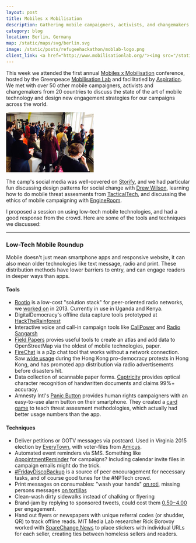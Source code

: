 ```yaml
---
layout: post
title: Mobiles x Mobilisation
description: Gathering mobile campaigners, activists, and changemakers in Berlin
category: blog
location: Berlin, Germany
map: /static/maps/svg/berlin.svg
image: /static/posts/refugeehackathon/moblab-logo.png
client_link: <a href="http://www.mobilisationlab.org/"><img src="/static/posts/refugeehackathon/moblab-logo.png" alt="Mobilisation Lab"></a>
---
```


This week we attended the first annual [Mobiles x Mobilisation](http://www.mobilisationlab.org/mobiles-x-mobilisation/) conference, hosted by the Greenpeace [Mobilisation Lab](http://www.mobilisationlab.org) and facilitatied by [Aspiration](https://aspirationtech.org/). We met with over 50 other mobile campaigners, activists and changemakers from 20 countries to discuss the state of the art of mobile technology and design new engagement strategies for our campaigns across the world.

<div class="thumb inline third right">
<a href="https://twitter.com/aspirationtech/status/659741411714158592"><img src="/static/posts/refugeehackathon/mxm-nextsteps.jpg" alt="#MobXBerlin next steps"></a>
</div>

The camp's social media was well-covered on [Storify](https://storify.com/MobilisationLab/mobiles-x-mobilisation), and we had particular fun discussing design patterns for social change with [Drew Wilson](https://drewrwilson.com), learning how to do mobile threat assesments from [TacticalTech](https://tacticaltech.org), and discussing the ethics of mobile campaigning with [EngineRoom](https://www.theengineroom.org).


I proposed a session on using low-tech mobile technologies, and had a good response from the crowd. Here are some of the tools and techniques we discussed:

----

### Low-Tech Mobile Roundup ###

Mobile doesn't just mean smartphone apps and responsive website, it can also mean older technologies like text message, radio and print. These distribution methods have lower barriers to entry, and can engage readers in deeper ways than apps.

#### Tools ####

* [Rootio](http://rootio.org) is a low-cost "solution stack" for peer-oriented radio networks, we [worked on](/mission/rootio/) in 2013. Currently in use in Uganda and Kenya.
* DigitalDemocracy's offline data capture tools prototyped at [HackTheRainforest](/mission/hacktherainforest/)
* Interactive voice and call-in campaign tools like [CallPower](/mission/callpower/) and [Radio Sangarsh](http://www.radiosangharsh.org)
* [Field Papers](http://fieldpapers.org) provies useful tools to create an atlas and add data to OpenStreetMap via the oldest of mobile technologies, paper.
* [FireChat](http://opengarden.com/about-firechat) is a p2p chat tool that works without a network connection. Saw [wide usage](http://www.nytimes.com/2014/10/06/technology/hong-kong-protests-propel-a-phone-to-phone-app-.html) during the Hong Kong pro-democracy protests in Hong Kong, and has promoted app distribution via radio advertisements before disasters hit.
* Data collection of scannable paper forms. [Captricity](http://captricity.org/) provides optical character recognition of handwritten documents and claims 99%+ accuracy.
* Amnesty Intl's [Panic Button](https://panicbutton.io) provides human rights campaigners with an easy-to-use alarm button on their smartphone. They created a [card game](http://the-engine-room.github.io/PACT-kit/) to teach threat assesment methodologies, which actually had better usage numbers than the app.

#### Techniques ####

* Deliver petitions or GOTV messages via postcard. Used in Virginia 2015 election by [EveryTown](https://postcardslogin.everytown.org/), with voter-files from [Amicus](http://amicushq.com).
* Automated event reminders via SMS. Something like [AppointmentReminder](https://www.appointmentreminder.org/) for campaigns? Including calendar invite files in campaign emails might do the trick.
* [\#FridayDiscoBackup](https://twitter.com/FriDiscoBackup) is a source of peer encouragement for necessary tasks, and of course good tunes for the #NPTech crowd.
* Print messages on consumables: "wash your hands" [on roti](http://articles.economictimes.indiatimes.com/2013-02-08/news/36994106_1_kumbh-mela-lifebuoy-rotis), missing persons messages [on tortillas](http://www.huffingtonpost.com/2012/11/13/mexico-missing-people-tortilla_n_2124314.html)
* Clean-wash dirty sidewalks instead of chalking or flyering
* Brand-jam by replying to sponsored tweets, could cost them [$0.50-$4.00](http://www.pennapowers.com/how-much-do-ads-on-twitter-cost/) per engagement.
* Hand out flyers or newspapers with unique referral codes (or shudder, QR) to track offline reads. MIT Media Lab researcher Rick Borovoy worked with [SpareChange News](http://www.sparechangenews.net) to place stickers with individual URLs for each seller, creating ties between homeless sellers and readers.

